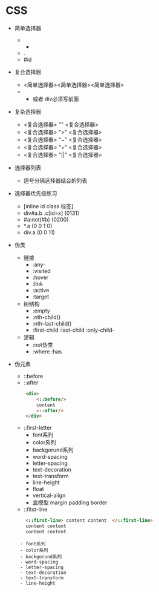 # CSS
- 简单选择器
    - *
    - .
    - #id
- 复合选择器
    - <简单选择器><简单选择器><简单选择器>
    - * 或者 div必须写前面
- 复杂选择器
    - <复合选择器> "<space>" <复合选择器>
    - <复合选择器> ">" <复合选择器>
    - <复合选择器> "~" <复合选择器>
    - <复合选择器> "+" <复合选择器>
    - <复合选择器> "||" <复合选择器>
- 选择器列表
    - 逗号分隔选择器结合的列表

- 选择器优先级练习
    - [inline id class 标签]
    - div#a.b .c[id=x] (0131) 
    - #a:not(#b) (0200) 
    - *.a (0 0 1 0) 
    - div.a (0 0 11)
- 伪类
    - 链接
        - :any-
        - :visited
        - :hover
        - :link
        - :active
        - :target
    - 树结构
        - :empty
        - :nth-child()
        - :nth-last-child()
        - :first-child :last-child :only-child-
    - 逻辑
        - :not伪类
        - :where :has

- 伪元素
    - ::before
    - ::after
    ```HTML
        <div>
            <::before/>
            content
            <::after/>
        </div>
    ```
    - ::first-letter
        - font系列
        - color系列
        - backgorund系列
        - word-spacing
        - letter-spacing
        - text-decoration
        - text-transform
        - line-height
        - float
        - vertical-align
        - 盒模型 margin padding border
    - ::fitst-line
    ```HTML
        <::first-line> content content  </::first-line>
        content content 
        content content 
    ```
        - font系列
        - color系列
        - backgorund系列
        - word-spacing
        - letter-spacing
        - text-decoration
        - text-transform
        - line-height